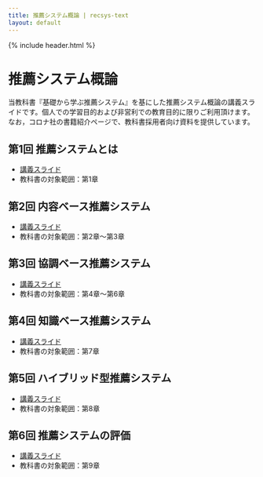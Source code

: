 ```yaml
---
title: 推薦システム概論 | recsys-text
layout: default
---
```


{% include header.html %}

# 推薦システム概論

当教科書『基礎から学ぶ推薦システム』を基にした推薦システム概論の講義スライドです。個人での学習目的および非営利での教育目的に限りご利用頂けます。なお，コロナ社の書籍紹介ページで、教科書採用者向け資料を提供しています。

## 第1回 推薦システムとは
- [講義スライド](https://speakerdeck.com/okukenta/recsys-text-intro01_recommender_system)
- 教科書の対象範囲：第1章

## 第2回 内容ベース推薦システム
- [講義スライド](https://speakerdeck.com/okukenta/recsys-text-intro02_content-based_recommender_system)
- 教科書の対象範囲：第2章～第3章

## 第3回 協調ベース推薦システム
- [講義スライド](https://speakerdeck.com/okukenta/recsys-text-intro03_collaborative-based_recommender_system)
- 教科書の対象範囲：第4章～第6章

## 第4回 知識ベース推薦システム
- [講義スライド](https://speakerdeck.com/okukenta/recsys-text-intro04_knowledge-based_recommender_system)
- 教科書の対象範囲：第7章

## 第5回 ハイブリッド型推薦システム
- [講義スライド](https://speakerdeck.com/okukenta/recsys-text-intro05_hybrid_recommender_system)
- 教科書の対象範囲：第8章

## 第6回 推薦システムの評価
- [講義スライド](https://speakerdeck.com/okukenta/recsys-text-intro06_evaluation_of_recommender_system)
- 教科書の対象範囲：第9章
